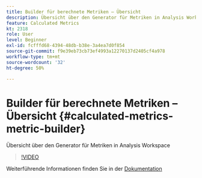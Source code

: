 ```yaml
---
title: Builder für berechnete Metriken – Übersicht
description: Übersicht über den Generator für Metriken in Analysis Workspace
feature: Calculated Metrics
kt: 2318
role: User
level: Beginner
exl-id: fcfffd68-4394-48db-b38e-3a4ea7d0f854
source-git-commit: f9e39eb73cb73ef4993a12270137d2405cf4a978
workflow-type: tm+mt
source-wordcount: '32'
ht-degree: 50%

---
```


# Builder für berechnete Metriken – Übersicht {#calculated-metrics-metric-builder}

Übersicht über den Generator für Metriken in Analysis Workspace

>[!VIDEO](https://video.tv.adobe.com/v/25411/?quality=12&learn=on)

Weiterführende Informationen finden Sie in der [Dokumentation](https://experienceleague.adobe.com/docs/analytics/components/calculated-metrics/calcmetric-workflow/cm-build-metrics.html?lang=de)

